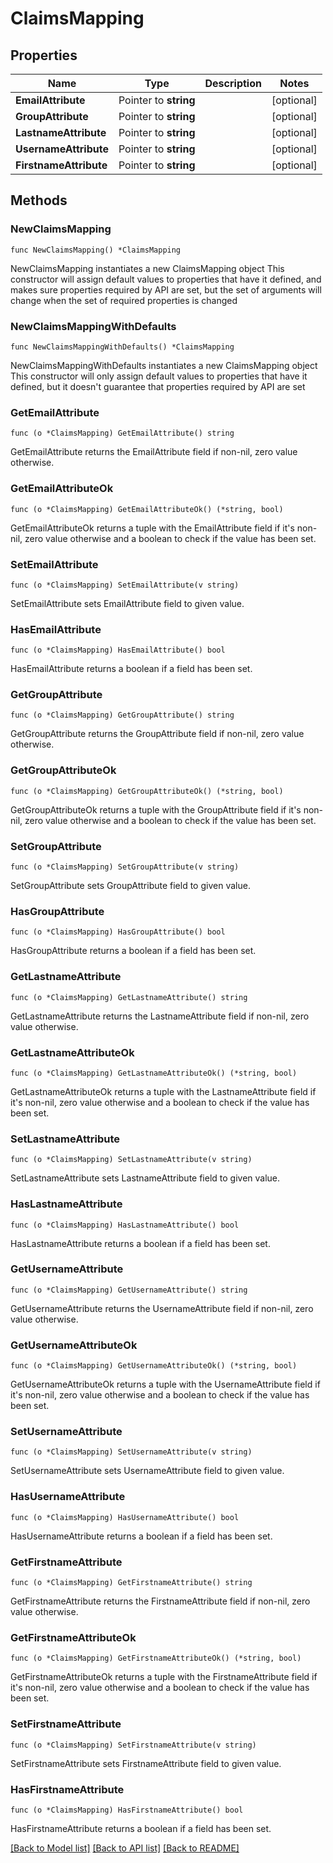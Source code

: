 # ClaimsMapping

## Properties

Name | Type | Description | Notes
------------ | ------------- | ------------- | -------------
**EmailAttribute** | Pointer to **string** |  | [optional] 
**GroupAttribute** | Pointer to **string** |  | [optional] 
**LastnameAttribute** | Pointer to **string** |  | [optional] 
**UsernameAttribute** | Pointer to **string** |  | [optional] 
**FirstnameAttribute** | Pointer to **string** |  | [optional] 

## Methods

### NewClaimsMapping

`func NewClaimsMapping() *ClaimsMapping`

NewClaimsMapping instantiates a new ClaimsMapping object
This constructor will assign default values to properties that have it defined,
and makes sure properties required by API are set, but the set of arguments
will change when the set of required properties is changed

### NewClaimsMappingWithDefaults

`func NewClaimsMappingWithDefaults() *ClaimsMapping`

NewClaimsMappingWithDefaults instantiates a new ClaimsMapping object
This constructor will only assign default values to properties that have it defined,
but it doesn't guarantee that properties required by API are set

### GetEmailAttribute

`func (o *ClaimsMapping) GetEmailAttribute() string`

GetEmailAttribute returns the EmailAttribute field if non-nil, zero value otherwise.

### GetEmailAttributeOk

`func (o *ClaimsMapping) GetEmailAttributeOk() (*string, bool)`

GetEmailAttributeOk returns a tuple with the EmailAttribute field if it's non-nil, zero value otherwise
and a boolean to check if the value has been set.

### SetEmailAttribute

`func (o *ClaimsMapping) SetEmailAttribute(v string)`

SetEmailAttribute sets EmailAttribute field to given value.

### HasEmailAttribute

`func (o *ClaimsMapping) HasEmailAttribute() bool`

HasEmailAttribute returns a boolean if a field has been set.

### GetGroupAttribute

`func (o *ClaimsMapping) GetGroupAttribute() string`

GetGroupAttribute returns the GroupAttribute field if non-nil, zero value otherwise.

### GetGroupAttributeOk

`func (o *ClaimsMapping) GetGroupAttributeOk() (*string, bool)`

GetGroupAttributeOk returns a tuple with the GroupAttribute field if it's non-nil, zero value otherwise
and a boolean to check if the value has been set.

### SetGroupAttribute

`func (o *ClaimsMapping) SetGroupAttribute(v string)`

SetGroupAttribute sets GroupAttribute field to given value.

### HasGroupAttribute

`func (o *ClaimsMapping) HasGroupAttribute() bool`

HasGroupAttribute returns a boolean if a field has been set.

### GetLastnameAttribute

`func (o *ClaimsMapping) GetLastnameAttribute() string`

GetLastnameAttribute returns the LastnameAttribute field if non-nil, zero value otherwise.

### GetLastnameAttributeOk

`func (o *ClaimsMapping) GetLastnameAttributeOk() (*string, bool)`

GetLastnameAttributeOk returns a tuple with the LastnameAttribute field if it's non-nil, zero value otherwise
and a boolean to check if the value has been set.

### SetLastnameAttribute

`func (o *ClaimsMapping) SetLastnameAttribute(v string)`

SetLastnameAttribute sets LastnameAttribute field to given value.

### HasLastnameAttribute

`func (o *ClaimsMapping) HasLastnameAttribute() bool`

HasLastnameAttribute returns a boolean if a field has been set.

### GetUsernameAttribute

`func (o *ClaimsMapping) GetUsernameAttribute() string`

GetUsernameAttribute returns the UsernameAttribute field if non-nil, zero value otherwise.

### GetUsernameAttributeOk

`func (o *ClaimsMapping) GetUsernameAttributeOk() (*string, bool)`

GetUsernameAttributeOk returns a tuple with the UsernameAttribute field if it's non-nil, zero value otherwise
and a boolean to check if the value has been set.

### SetUsernameAttribute

`func (o *ClaimsMapping) SetUsernameAttribute(v string)`

SetUsernameAttribute sets UsernameAttribute field to given value.

### HasUsernameAttribute

`func (o *ClaimsMapping) HasUsernameAttribute() bool`

HasUsernameAttribute returns a boolean if a field has been set.

### GetFirstnameAttribute

`func (o *ClaimsMapping) GetFirstnameAttribute() string`

GetFirstnameAttribute returns the FirstnameAttribute field if non-nil, zero value otherwise.

### GetFirstnameAttributeOk

`func (o *ClaimsMapping) GetFirstnameAttributeOk() (*string, bool)`

GetFirstnameAttributeOk returns a tuple with the FirstnameAttribute field if it's non-nil, zero value otherwise
and a boolean to check if the value has been set.

### SetFirstnameAttribute

`func (o *ClaimsMapping) SetFirstnameAttribute(v string)`

SetFirstnameAttribute sets FirstnameAttribute field to given value.

### HasFirstnameAttribute

`func (o *ClaimsMapping) HasFirstnameAttribute() bool`

HasFirstnameAttribute returns a boolean if a field has been set.


[[Back to Model list]](../README.md#documentation-for-models) [[Back to API list]](../README.md#documentation-for-api-endpoints) [[Back to README]](../README.md)


